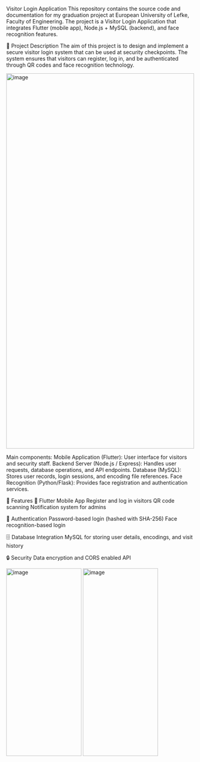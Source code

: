 Visitor Login Application
This repository contains the source code and documentation for my graduation project at European University of Lefke, Faculty of Engineering.
The project is a Visitor Login Application that integrates Flutter (mobile app), Node.js + MySQL (backend), and face recognition features.

📖 Project Description
The aim of this project is to design and implement a secure visitor login system that can be used at security checkpoints.
The system ensures that visitors can register, log in, and be authenticated through QR codes and face recognition technology.

<img width="500" height="1000" alt="image" src="https://github.com/user-attachments/assets/6821c968-cd14-4447-aa56-af2ac6492115" />


Main components:
Mobile Application (Flutter): User interface for visitors and security staff.
Backend Server (Node.js / Express): Handles user requests, database operations, and API endpoints.
Database (MySQL): Stores user records, login sessions, and encoding file references.
Face Recognition (Python/Flask): Provides face registration and authentication services.



🚀 Features
📱 Flutter Mobile App
Register and log in visitors
QR code scanning
Notification system for admins

🔑 Authentication
Password-based login (hashed with SHA-256)
Face recognition-based login

🗄️ Database Integration
MySQL for storing user details, encodings, and visit history

🔒 Security
Data encryption and CORS enabled API





<img width="200" height="500" alt="image" src="https://github.com/user-attachments/assets/c426a21a-5f07-477e-b360-650670ea373a" />


<img width="200" height="500" alt="image" src="https://github.com/user-attachments/assets/f17089c7-77bd-4971-8102-ae1c0231e282" />





